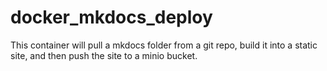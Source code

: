 # docker_mkdocs_deploy
This container will pull a mkdocs folder from a git repo, build it into a static site, and then push the site to a minio bucket.
